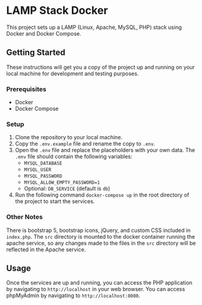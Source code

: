 # LAMP Stack Docker

This project sets up a LAMP (Linux, Apache, MySQL, PHP) stack using Docker and Docker Compose.

## Getting Started

These instructions will get you a copy of the project up and running on your local machine for development and testing purposes.

### Prerequisites

- Docker
- Docker Compose

### Setup

1. Clone the repository to your local machine.
2. Copy the `.env.example` file and rename the copy to `.env`.
3. Open the `.env` file and replace the placeholders with your own data. The `.env` file should contain the following variables:
    - `MYSQL_DATABASE`
    - `MYSQL_USER`
    - `MYSQL_PASSWORD`
    - `MYSQL_ALLOW_EMPTY_PASSWORD=1`
    - Optional: `DB_SERVICE` (default is `db`)
4. Run the following command `docker-compose up` in the root directory of the project to start the services.

### Other Notes

There is bootstrap 5, bootstrap icons, jQuery, and custom CSS included in `index.php`. The `src` directory is mounted to the docker container running the apache service, so any changes made to the files in the `src` directory will be reflected in the Apache service.

## Usage

Once the services are up and running, you can access the PHP application by navigating to `http://localhost` in your web browser. You can access phpMyAdmin by navigating to `http://localhost:8080`.